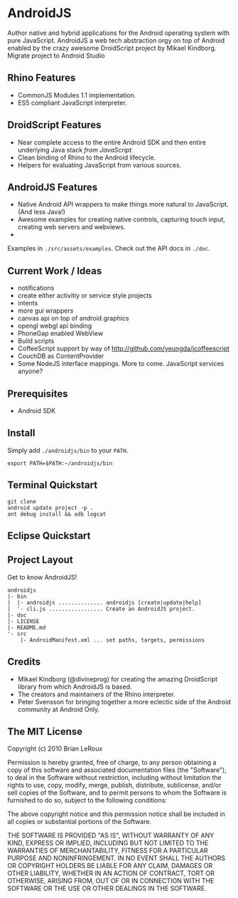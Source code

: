 AndroidJS
===
Author native and hybrid applications for the Android operating system with pure JavaScript. AndroidJS a web tech abstraction orgy on top of Android enabled by the crazy awesome DroidScript project by Mikael Kindborg. 
Migrate project to Android Studio

Rhino Features
---
- CommonJS Modules 1.1 implementation. 
- ES5 compliant JavaScript interpreter.

DroidScript Features
---
- Near complete access to the entire Android SDK and then entire underlying Java stack _from JavaScript_.
- Clean binding of Rhino to the Android lifecycle.
- Helpers for evaluating JavaScript from various sources.

AndroidJS Features
---
- Native Android API wrappers to make things more natural to JavaScript. (And less Java!)
- Awesome examples for creating native controls, capturing touch input, creating web servers and webviews.
- 

Examples in `./src/assets/examples`. Check out the API docs in `./doc`. 

Current Work / Ideas
---
- notifications
- create either activitiy or service style projects
- intents
- more gui wrappers
- canvas api on top of android.graphics
- opengl webgl api binding
- PhoneGap enabled WebView
- Build scripts
- CoffeeScript support by way of http://github.com/yeungda/jcoffeescript
- CouchDB as ContentProvider
- Some NodeJS interface mappings. More to come. JavaScript services anyone?

Prerequisites
---
- Android SDK

Install
---
Simply add  `./androidjs/bin` to your `PATH`.
	
	export PATH=$PATH:~/androidjs/bin
	
Terminal Quickstart 
---
	git clone
	android update project -p .
	ant debug install && adb logcat
	
Eclipse Quickstart
---
	

Project Layout
---
Get to know AndroidJS! 

	androidjs
	|- bin 
	|  |- androidjs .............. androidjs [create|update|help]
	|  '- cli.js ................. Create an AndroidJS project.
	|- doc 
	|- LICENSE
	|- README.md 
	'- src 
        |- AndroidManifest.xml ... set paths, targets, permissions
		

Credits
---
- Mikael Kindborg (@divineprog) for creating the amazing DroidScript library from which AndroidJS is based.
- The creators and maintainers of the Rhino interpreter.
- Peter Svensson for bringing together a more eclectic side of the Android community at Android Only. 


The MIT License
---
Copyright (c) 2010 Brian LeRoux

Permission is hereby granted, free of charge, to any person obtaining a copy
of this software and associated documentation files (the "Software"), to deal
in the Software without restriction, including without limitation the rights
to use, copy, modify, merge, publish, distribute, sublicense, and/or sell
copies of the Software, and to permit persons to whom the Software is
furnished to do so, subject to the following conditions:

The above copyright notice and this permission notice shall be included in
all copies or substantial portions of the Software.

THE SOFTWARE IS PROVIDED "AS IS", WITHOUT WARRANTY OF ANY KIND, EXPRESS OR
IMPLIED, INCLUDING BUT NOT LIMITED TO THE WARRANTIES OF MERCHANTABILITY,
FITNESS FOR A PARTICULAR PURPOSE AND NONINFRINGEMENT. IN NO EVENT SHALL THE
AUTHORS OR COPYRIGHT HOLDERS BE LIABLE FOR ANY CLAIM, DAMAGES OR OTHER
LIABILITY, WHETHER IN AN ACTION OF CONTRACT, TORT OR OTHERWISE, ARISING FROM,
OUT OF OR IN CONNECTION WITH THE SOFTWARE OR THE USE OR OTHER DEALINGS IN
THE SOFTWARE.
